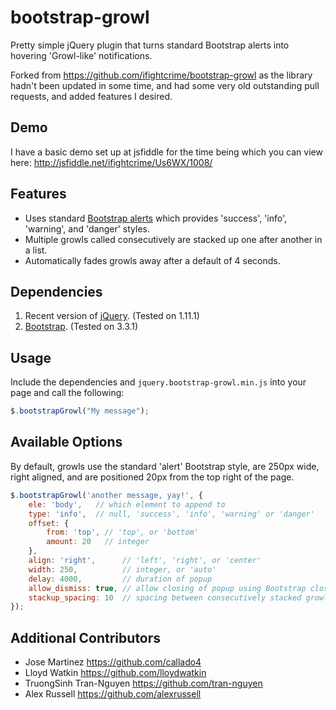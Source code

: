 # bootstrap-growl

Pretty simple jQuery plugin that turns standard Bootstrap alerts into hovering 'Growl-like' notifications.

Forked from <https://github.com/ifightcrime/bootstrap-growl> as the library hadn't been updated in some time, and had
some very old outstanding pull requests, and added features I desired.

## Demo

I have a basic demo set up at jsfiddle for the time being which you can view here: http://jsfiddle.net/ifightcrime/Us6WX/1008/

## Features

* Uses standard [Bootstrap alerts](http://getbootstrap.com/components/#alerts) which provides 'success', 'info', 'warning', and 'danger' styles.
* Multiple growls called consecutively are stacked up one after another in a list.
* Automatically fades growls away after a default of 4 seconds.

## Dependencies

1. Recent version of [jQuery](http://jquery.com/). (Tested on 1.11.1)
2. [Bootstrap](http://getbootstrap.com/). (Tested on 3.3.1)

## Usage

Include the dependencies and `jquery.bootstrap-growl.min.js` into your page and call the following:

``` javascript
$.bootstrapGrowl("My message");
```

## Available Options

By default, growls use the standard 'alert' Bootstrap style, are 250px wide, right aligned, and are positioned 20px from the top right of the page.

``` javascript
$.bootstrapGrowl('another message, yay!', {
	ele: 'body',   // which element to append to
	type: 'info',  // null, 'success', 'info', 'warning' or 'danger'
	offset: {
		from: 'top', // 'top', or 'bottom'
		amount: 20   // integer
	},
	align: 'right',      // 'left', 'right', or 'center'
	width: 250,          // integer, or 'auto'
	delay: 4000,         // duration of popup
	allow_dismiss: true, // allow closing of popup using Bootstrap close button
	stackup_spacing: 10  // spacing between consecutively stacked growls
});
```

## Additional Contributors

* Jose Martinez https://github.com/callado4
* Lloyd Watkin https://github.com/lloydwatkin
* TruongSinh Tran-Nguyen https://github.com/tran-nguyen
* Alex Russell https://github.com/alexrussell
